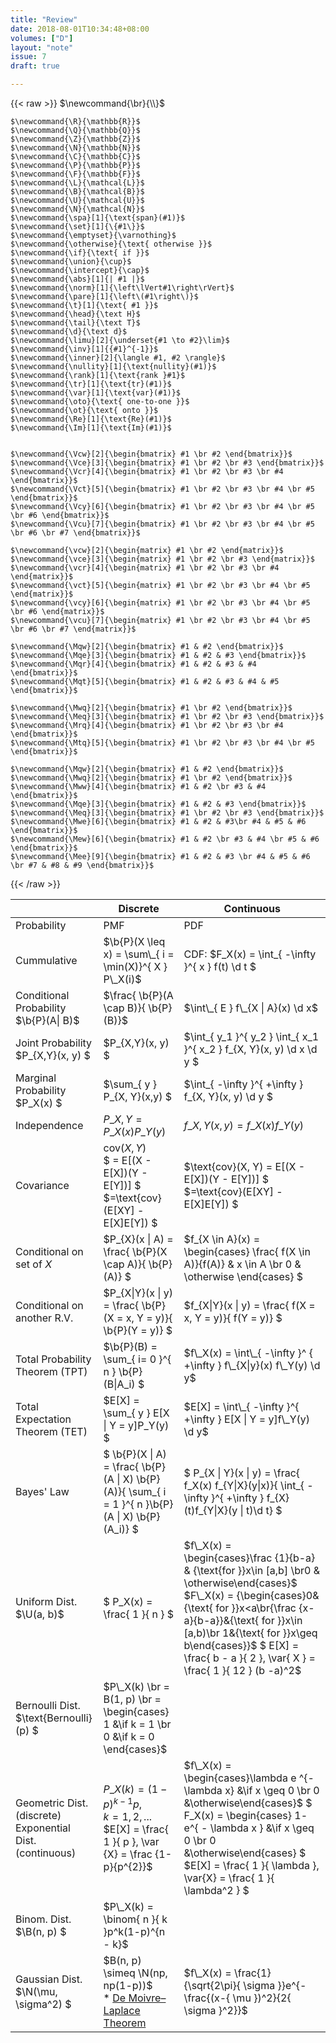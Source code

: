 ```yaml
---
title: "Review"
date: 2018-08-01T10:34:48+08:00
volumes: ["D"]
layout: "note"
issue: 7
draft: true

---
```


<!--more-->

<div class="latex-macros">
  {{< raw >}}
    $\newcommand{\br}{\\}$

    $\newcommand{\R}{\mathbb{R}}$
    $\newcommand{\Q}{\mathbb{Q}}$
    $\newcommand{\Z}{\mathbb{Z}}$
    $\newcommand{\N}{\mathbb{N}}$
    $\newcommand{\C}{\mathbb{C}}$
    $\newcommand{\P}{\mathbb{P}}$
    $\newcommand{\F}{\mathbb{F}}$
    $\newcommand{\L}{\mathcal{L}}$
    $\newcommand{\B}{\mathcal{B}}$
    $\newcommand{\U}{\mathcal{U}}$
    $\newcommand{\N}{\mathcal{N}}$
    $\newcommand{\spa}[1]{\text{span}(#1)}$
    $\newcommand{\set}[1]{\{#1\}}$
    $\newcommand{\emptyset}{\varnothing}$
    $\newcommand{\otherwise}{\text{ otherwise }}$
    $\newcommand{\if}{\text{ if }}$
    $\newcommand{\union}{\cup}$
    $\newcommand{\intercept}{\cap}$
    $\newcommand{\abs}[1]{| #1 |}$
    $\newcommand{\norm}[1]{\left\lVert#1\right\rVert}$
    $\newcommand{\pare}[1]{\left\(#1\right\)}$
    $\newcommand{\t}[1]{\text{ #1 }}$
    $\newcommand{\head}{\text H}$
    $\newcommand{\tail}{\text T}$
    $\newcommand{\d}{\text d}$
    $\newcommand{\limu}[2]{\underset{#1 \to #2}\lim}$
    $\newcommand{\inv}[1]{{#1}^{-1}}$
    $\newcommand{\inner}[2]{\langle #1, #2 \rangle}$
    $\newcommand{\nullity}[1]{\text{nullity}(#1)}$
    $\newcommand{\rank}[1]{\text{rank }#1}$
    $\newcommand{\tr}[1]{\text{tr}(#1)}$
    $\newcommand{\var}[1]{\text{var}(#1)}$
    $\newcommand{\oto}{\text{ one-to-one }}$
    $\newcommand{\ot}{\text{ onto }}$
    $\newcommand{\Re}[1]{\text{Re}(#1)}$
    $\newcommand{\Im}[1]{\text{Im}(#1)}$


    $\newcommand{\Vcw}[2]{\begin{bmatrix} #1 \br #2 \end{bmatrix}}$
    $\newcommand{\Vce}[3]{\begin{bmatrix} #1 \br #2 \br #3 \end{bmatrix}}$
    $\newcommand{\Vcr}[4]{\begin{bmatrix} #1 \br #2 \br #3 \br #4 \end{bmatrix}}$
    $\newcommand{\Vct}[5]{\begin{bmatrix} #1 \br #2 \br #3 \br #4 \br #5 \end{bmatrix}}$
    $\newcommand{\Vcy}[6]{\begin{bmatrix} #1 \br #2 \br #3 \br #4 \br #5 \br #6 \end{bmatrix}}$
    $\newcommand{\Vcu}[7]{\begin{bmatrix} #1 \br #2 \br #3 \br #4 \br #5 \br #6 \br #7 \end{bmatrix}}$

    $\newcommand{\vcw}[2]{\begin{matrix} #1 \br #2 \end{matrix}}$
    $\newcommand{\vce}[3]{\begin{matrix} #1 \br #2 \br #3 \end{matrix}}$
    $\newcommand{\vcr}[4]{\begin{matrix} #1 \br #2 \br #3 \br #4 \end{matrix}}$
    $\newcommand{\vct}[5]{\begin{matrix} #1 \br #2 \br #3 \br #4 \br #5 \end{matrix}}$
    $\newcommand{\vcy}[6]{\begin{matrix} #1 \br #2 \br #3 \br #4 \br #5 \br #6 \end{matrix}}$
    $\newcommand{\vcu}[7]{\begin{matrix} #1 \br #2 \br #3 \br #4 \br #5 \br #6 \br #7 \end{matrix}}$

    $\newcommand{\Mqw}[2]{\begin{bmatrix} #1 & #2 \end{bmatrix}}$
    $\newcommand{\Mqe}[3]{\begin{bmatrix} #1 & #2 & #3 \end{bmatrix}}$
    $\newcommand{\Mqr}[4]{\begin{bmatrix} #1 & #2 & #3 & #4 \end{bmatrix}}$
    $\newcommand{\Mqt}[5]{\begin{bmatrix} #1 & #2 & #3 & #4 & #5 \end{bmatrix}}$

    $\newcommand{\Mwq}[2]{\begin{bmatrix} #1 \br #2 \end{bmatrix}}$
    $\newcommand{\Meq}[3]{\begin{bmatrix} #1 \br #2 \br #3 \end{bmatrix}}$
    $\newcommand{\Mrq}[4]{\begin{bmatrix} #1 \br #2 \br #3 \br #4 \end{bmatrix}}$
    $\newcommand{\Mtq}[5]{\begin{bmatrix} #1 \br #2 \br #3 \br #4 \br #5 \end{bmatrix}}$

    $\newcommand{\Mqw}[2]{\begin{bmatrix} #1 & #2 \end{bmatrix}}$
    $\newcommand{\Mwq}[2]{\begin{bmatrix} #1 \br #2 \end{bmatrix}}$
    $\newcommand{\Mww}[4]{\begin{bmatrix} #1 & #2 \br #3 & #4 \end{bmatrix}}$
    $\newcommand{\Mqe}[3]{\begin{bmatrix} #1 & #2 & #3 \end{bmatrix}}$
    $\newcommand{\Meq}[3]{\begin{bmatrix} #1 \br #2 \br #3 \end{bmatrix}}$
    $\newcommand{\Mwe}[6]{\begin{bmatrix} #1 & #2 & #3\br #4 & #5 & #6 \end{bmatrix}}$
    $\newcommand{\Mew}[6]{\begin{bmatrix} #1 & #2 \br #3 & #4 \br #5 & #6 \end{bmatrix}}$
    $\newcommand{\Mee}[9]{\begin{bmatrix} #1 & #2 & #3 \br #4 & #5 & #6 \br #7 & #8 & #9 \end{bmatrix}}$
  {{< /raw >}}
</div>

|                                         | Discrete                                        | Continuous                                             |
| -------------                           | ----------------------------------------------- | ------------                                           |
| Probability                             | PMF                                             | PDF                                                    |
| Cummulative                             | $\b{P}(X \leq x) =  \sum\_{ i = \min(X)}^{ X } P\_X(i)$                                                | CDF\: $F\_X(x) = \int\_{ -\infty }^{ x } f(t) \d t  $|
| Conditional Probability <br>$\b{P}(A\| B)$  | $\frac{ \b{P}(A \cap B)}{ \b{P}(B)}$                    | $\int\_{ E } f\_{X \| A}(x) \d x$                      |
| Joint Probability<br> $P\_{X,Y}(x, y) $ | $P\_{X,Y}(x, y) $                               | $\int\_{ y\_1 }^{ y\_2 } \int\_{ x\_1 }^{ x\_2 } f\_{X, Y}(x, y) \d x \d y $ |
| Marginal Probability<br> $P\_X(x) $     | $\sum\_{ y } P\_{X, Y}(x,y) $                   | $\int\_{ -\infty }^{ +\infty } f\_{X, Y}(x, y) \d y $  |
| Independence| $P\_{X, Y} = P\_X(x)P\_Y(y)$| $f\_{X, Y} (x ,y) = f\_X(x)f\_Y(y)$  |
| Covariance | $\text{cov}(X, Y)$ <br> $ = E[(X - E[X])(Y - E[Y])] $ <br> $=\text{cov}(E[XY] - E[X]E[Y]) $ | $\text{cov}(X, Y) = E[(X - E[X])(Y - E[Y])] $ <br> $=\text{cov}(E[XY] - E[X]E[Y]) $|
| Conditional on set of $X$ | $P\_{X}(x \| A) = \frac{ \b{P}(X \cap A)}{ \b{P}(A)} $ | $f\_{X \in A}(x) = \begin{cases} \frac{ f(X \in A)}{f(A)} & x \in A \br 0 & \otherwise \end{cases} $ |
| Conditional on another R.V. | $P\_{X\|Y}(x \| y) = \frac{ \b{P}(X = x, Y = y)}{ \b{P}(Y = y)} $ | $f\_{X\|Y}(x \| y) = \frac{ f(X = x, Y = y)}{ f(Y = y)} $|
| Total Probability Theorem (TPT) | $\b{P}(B) = \sum\_{ i= 0 }^{ n } \b{P}(B\|A\_i) $ | $f\_X(x) = \int\_{ -\infty }^ { +\infty } f\_{X\|y}(x) f\_Y(y) \d y$ |
| Total Expectation Theorem (TET) | $E[X] = \sum\_{ y } E[X \| Y = y]P\_Y(y) $ | $E[X] = \int\_{ -\infty }^{ +\infty } E[X \| Y = y]f\_Y(y) \d y$ |
| Bayes' Law | $ \b{P}(X \| A) =  \frac{ \b{P}(A \| X) \b{P}(A)}{ \sum\_{ i = 1 }^{ n }\b{P}(A \| X) \b{P}(A\_i)} $ | $ P\_{X \| Y}(x \| y) = \frac{ f\_X(x) f\_{Y\|X}(y\|x)}{ \int\_{ -\infty }^{ +\infty } f\_{X}(t)f\_{Y\|X}(y \| t)\d t} $ |
| Uniform Dist. $\U(a, b)$ | $ P\_X(x) = \frac{ 1 }{ n } $ | $f\_X(x) = \begin{cases}\frac {1}{b-a} & {\text{for }}x\in [a,b] \br0 &  \otherwise\end{cases}$  $F\_X(x) = {\begin{cases}0&{\text{ for }}x<a\br{\frac {x-a}{b-a}}&{\text{ for }}x\in [a,b)\br 1&{\text{ for }}x\geq b\end{cases}}$ $ E[X] = \frac{ b - a }{ 2 }, \var{ X } = \frac{ 1 }{ 12 } (b -a)^2$|
| Bernoulli Dist. <br> $\text{Bernoulli}(p) $| $P\_X(k) \br = B(1, p) \br =  \begin{cases} 1 &\if k = 1 \br 0 &\if k = 0 \end{cases}$ |
| Geometric Dist. (discrete) <br> Exponential Dist. (continuous) <br> | $P\_X(k) = (1- p)^{k - 1 } p,$ <br>$k = 1, 2, ...$<br> $E[X] = \frac{ 1 }{ p }, \var {X} = \frac {1-p}{p^{2}}$  | $f\_X(x) = \begin{cases}\lambda e ^{- \lambda x} &\if x \geq 0 \br 0 &\otherwise\end{cases}$ $ F\_X(x) = \begin{cases} 1- e^{ - \lambda x } &\if x \geq 0 \br 0 &\otherwise\end{cases} $ <br> $E[X] = \frac{ 1 }{ \lambda }, \var{X} = \frac{ 1 }{ \lambda^2 } $ |
| Binom. Dist. <br>$\B(n, p) $ | $P\_X(k) = \binom{ n }{ k }p^k(1-p)^{n - k}$ |
| Gaussian Dist. <br> $\N(\mu, \sigma^2) $ | $B(n, p) \simeq \N(np, np(1-p))$ <br> \* [De Moivre–Laplace Theorem](https://www.wikiwand.com/en/De\_Moivre%E2%80%93Laplace\_theorem)  | $f\_X(x) = \frac{1}{\sqrt{2\pi}{ \sigma }}e^{-\frac{(x-{ \mu })^2}{2{ \sigma }^2}}$ |

